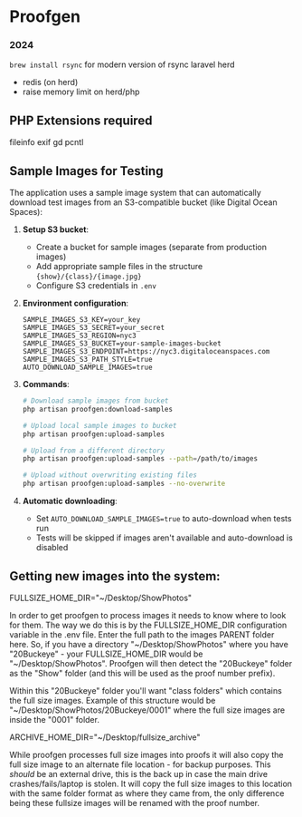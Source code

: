 # Proofgen

### 2024

`brew install rsync` for modern version of rsync
laravel herd
+ redis (on herd)
+ raise memory limit on herd/php

## PHP Extensions required

fileinfo
exif
gd
pcntl

## Sample Images for Testing

The application uses a sample image system that can automatically download test images from an S3-compatible bucket (like Digital Ocean Spaces):

1. **Setup S3 bucket**:
   - Create a bucket for sample images (separate from production images)
   - Add appropriate sample files in the structure `{show}/{class}/{image.jpg}`
   - Configure S3 credentials in `.env`

2. **Environment configuration**:
   ```
   SAMPLE_IMAGES_S3_KEY=your_key
   SAMPLE_IMAGES_S3_SECRET=your_secret
   SAMPLE_IMAGES_S3_REGION=nyc3
   SAMPLE_IMAGES_S3_BUCKET=your-sample-images-bucket
   SAMPLE_IMAGES_S3_ENDPOINT=https://nyc3.digitaloceanspaces.com
   SAMPLE_IMAGES_S3_PATH_STYLE=true
   AUTO_DOWNLOAD_SAMPLE_IMAGES=true
   ```

3. **Commands**:
   ```bash
   # Download sample images from bucket
   php artisan proofgen:download-samples
   
   # Upload local sample images to bucket
   php artisan proofgen:upload-samples
   
   # Upload from a different directory
   php artisan proofgen:upload-samples --path=/path/to/images
   
   # Upload without overwriting existing files
   php artisan proofgen:upload-samples --no-overwrite
   ```

4. **Automatic downloading**:
   - Set `AUTO_DOWNLOAD_SAMPLE_IMAGES=true` to auto-download when tests run
   - Tests will be skipped if images aren't available and auto-download is disabled

## Getting new images into the system:

FULLSIZE_HOME_DIR="~/Desktop/ShowPhotos"

In order to get proofgen to process images it needs to know where to look for them. The way we do
this is by the FULLSIZE_HOME_DIR configuration variable in the .env file. Enter the full path
to the images PARENT folder here. So, if you have a directory "~/Desktop/ShowPhotos" where you have
"20Buckeye" - your FULLSIZE_HOME_DIR would be "~/Desktop/ShowPhotos". Proofgen will then detect
the "20Buckeye" folder as the "Show" folder (and this will be used as the proof number prefix).

Within this "20Buckeye" folder you'll want "class folders" which contains the full size images.
Example of this structure would be "~/Desktop/ShowPhotos/20Buckeye/0001" where the full size images
are inside the "0001" folder.

ARCHIVE_HOME_DIR="~/Desktop/fullsize_archive"

While proofgen processes full size images into proofs it will also copy the full size image to an
alternate file location - for backup purposes. This _should_ be an external drive, this is the back
up in case the main drive crashes/fails/laptop is stolen. It will copy the full size images to this
location with the same folder format as where they came from, the only difference being these fullsize
images will be renamed with the proof number.
